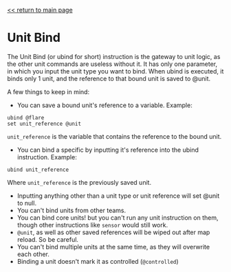 [<< return to main page](../README.md)
# Unit Bind

The Unit Bind (or ubind for short) instruction is the gateway to unit logic, as the other unit commands are useless without it.
It has only one parameter, in which you input the unit type you want to bind.
When ubind is executed, it binds only 1 unit, and the reference to that bound unit is saved to @unit.

A few things to keep in mind:
- You can save a bound unit's reference to a variable. Example:
```
ubind @flare
set unit_reference @unit
```
`unit_reference` is the variable that contains the reference to the bound unit.
- You can bind a specific by inputting it's reference into the ubind instruction. Example:
```
ubind unit_reference
```
Where `unit_reference` is the previously saved unit.
- Inputting anything other than a unit type or unit reference will set @unit to null.
- You can't bind units from other teams.
- You can bind core units! but you can't run any unit instruction on them, though other instructions like `sensor` would still work.
- `@unit`, as well as other saved references will be wiped out after map reload. So be careful.
- You can't bind multiple units at the same time, as they will overwrite each other.
- Binding a unit doesn't mark it as controlled (`@controlled`)
